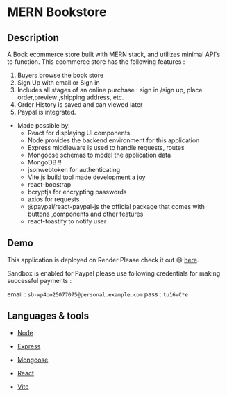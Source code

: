 # MERN Bookstore

## Description

A Book ecommerce store built with MERN stack, and utilizes minimal API's to function. This ecommerce store has the following features :

1. Buyers browse the book store
2. Sign Up with email or Sign in
3. Includes all stages of an online purchase : sign in /sign up, place order,preview ,shipping address, etc.
4. Order History is saved and can viewed later
5. Paypal is integrated.


* Made possible by:
  * React for displaying UI components
  * Node provides the backend environment for this application
  * Express middleware is used to handle requests, routes
  * Mongoose schemas to model the application data
  * MongoDB !!
  * jsonwebtoken for authenticating
  * Vite js build tool made development a joy
  * react-boostrap
  * bcryptjs for encrypting passwords
  * axios for requests
  * @paypal/react-paypal-js the official package that comes with buttons ,components and other features
  * react-toastify to notify user


## Demo

This application is deployed on Render Please check it out :smile: [here](https://fair-pear-betta-cuff.cyclic.app/).

Sandbox is enabled for Paypal please use following credentials for making successful payments :

email :
``
sb-wp4oo25077075@personal.example.com
``
pass :
`
tu16vC*e
`


## Languages & tools

- [Node](https://nodejs.org/en/)

- [Express](https://expressjs.com/)

- [Mongoose](https://mongoosejs.com/)

- [React](https://reactjs.org/)

- [Vite](https://vitejs.dev/)


